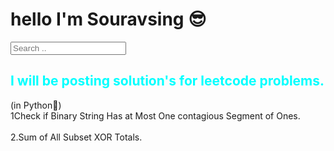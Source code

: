 <h1><b>hello I'm Souravsing 😎</b></h1>

<input id="searchbar" onkeyup="search_animal()" type="text"
        name="search" placeholder="Search ..">
<h2 style="color:aqua">I will be posting solution's for leetcode problems.</h2>
(in Python🐍)
<br>
<a href="1" style="text-decoration:none" class="blog">1Check if Binary String Has at Most One contagious Segment of Ones.</a><br><br>
<a href="2" style="text-decoration:none" class="blog">2.Sum of All Subset XOR Totals.</a>
<script src="./search.js"></script>
